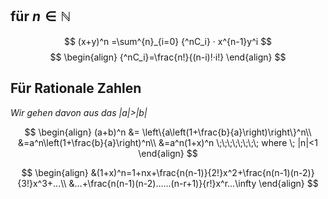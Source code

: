 ## für $n \in \mathbb{N}$
$$
(x+y)^n =\sum^{n}_{i=0} {^nC_i} · x^{n-1}y^i
$$
$$
\begin{align}
{^nC_i}=\frac{n!}{(n-i)!·i!}
\end{align}
$$
## Für Rationale Zahlen

*Wir gehen davon aus das |a|>|b|*

$$
\begin{align}
(a+b)^n &= \left\{a\left(1+\frac{b}{a}\right)\right\}^n\\
&=a^n\left(1+\frac{b}{a}\right)^n\\
&=a^n(1+x)^n \;\;\;\;\;\;\;\; where \; |n|<1
\end{align}
$$

$$
\begin{align}
&(1+x)^n=1+nx+\frac{n(n-1)}{2!}x^2+\frac{n(n-1)(n-2)}{3!}x^3+...\\
&...+\frac{n(n-1)(n-2)......(n-r+1)}{r!}x^r...\infty
\end{align}
$$
